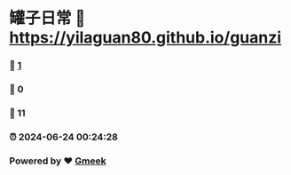 # 罐子日常 :link: https://yilaguan80.github.io/guanzi 
### :page_facing_up: [1](https://yilaguan80.github.io/guanzi/tag.html) 
### :speech_balloon: 0 
### :hibiscus: 11 
### :alarm_clock: 2024-06-24 00:24:28 
### Powered by :heart: [Gmeek](https://github.com/Meekdai/Gmeek)
